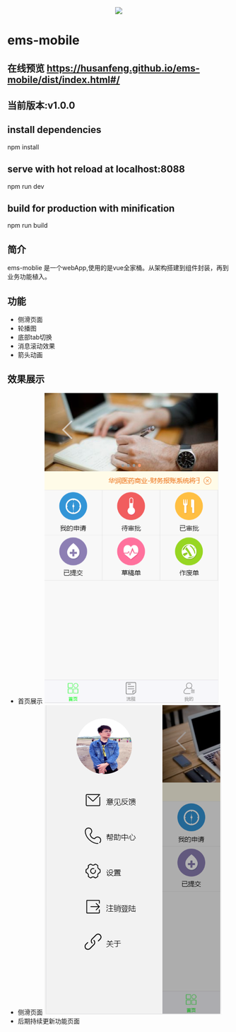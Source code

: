 <p align="center">
    <a href="https://husanfeng.github.io/ems-mobile/dist/index.html#/">
        <img width="200" src="https://cn.vuejs.org/images/logo.png">
    </a>
</p>

# ems-mobile
## 在线预览 https://husanfeng.github.io/ems-mobile/dist/index.html#/
## 当前版本:v1.0.0
## install dependencies
npm install
## serve with hot reload at localhost:8088
npm run dev
## build for production with minification
npm run build
## 简介
ems-moblie 是一个webApp,使用的是vue全家桶。从架构搭建到组件封装，再到业务功能植入。
## 功能
- 侧滑页面
- 轮播图
- 底部tab切换
- 消息滚动效果
- 箭头动画
## 效果展示
- 首页展示
![image](https://github.com/husanfeng/ems-mobile/blob/master/static/showPage/function-page.PNG?raw=true)
- 侧滑页面
![image](https://github.com/husanfeng/ems-mobile/blob/master/static/showPage/drawer-page.PNG?raw=true)
- 后期持续更新功能页面

